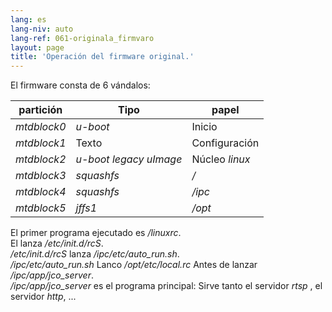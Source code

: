 ```yaml
---
lang: es
lang-niv: auto
lang-ref: 061-originala_firmvaro
layout: page
title: 'Operación del firmware original.'
---
```


El firmware consta de 6 vándalos:  

| partición | Tipo | papel |  
 | ----------- | ---------------------- | ------------- |  
 |   _mtdblock0_   |   _u-boot_                 | Inicio |  
 |   _mtdblock1_   | Texto | Configuración |  
 |   _mtdblock2_   |   _u-boot legacy uImage_   | Núcleo   _linux_   |  
 |   _mtdblock3_   |   _squashfs_               |   _/_             |  
 |   _mtdblock4_   |   _squashfs_               |   _/ipc_          |  
 |   _mtdblock5_   |   _jffs1_                  |   _/opt_          |  

El primer programa ejecutado es   _/linuxrc_.    
 El lanza   _/etc/init.d/rcS_.    
 _/etc/init.d/rcS_   lanza   _/ipc/etc/auto\_run.sh_.    
 _/ipc/etc/auto\_run.sh_   Lanco   _/opt/etc/local.rc_   Antes de lanzar   _/ipc/app/jco\_server_.    
 _/ipc/app/jco\_server_   es el programa principal: Sirve tanto el servidor   _rtsp_ , el servidor   _http_, ...  

